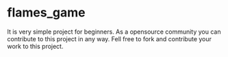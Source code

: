 # flames_game
It is very simple project for beginners. As a opensource community you can contribute to this project in any way. Fell free to fork and contribute your work to this project.
